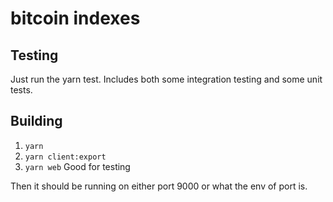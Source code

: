 # bitcoin indexes

## Testing

Just run the yarn test. Includes both some integration testing and some unit tests.

## Building

1. `yarn`
1. `yarn client:export`
1. `yarn web` Good for testing

Then it should be running on either port 9000 or what the env of port is.
